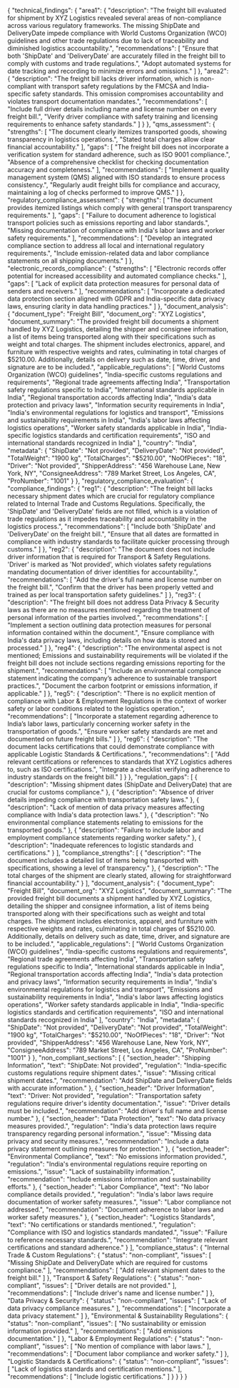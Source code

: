 {
  "technical_findings": {
    "area1": {
      "description": "The freight bill evaluated for shipment by XYZ Logistics revealed several areas of non-compliance across various regulatory frameworks. The missing ShipDate and DeliveryDate impede compliance with World Customs Organization (WCO) guidelines and other trade regulations due to lack of traceability and diminished logistics accountability.",
      "recommendations": [
        "Ensure that both 'ShipDate' and 'DeliveryDate' are accurately filled in the freight bill to comply with customs and trade regulations.",
        "Adopt automated systems for date tracking and recording to minimize errors and omissions."
      ]
    },
    "area2": {
      "description": "The freight bill lacks driver information, which is non-compliant with transport safety regulations by the FMCSA and India-specific safety standards. This omission compromises accountability and violates transport documentation mandates.",
      "recommendations": [
        "Include full driver details including name and license number on every freight bill.",
        "Verify driver compliance with safety training and licensing requirements to enhance safety standards."
      ]
    }
  },
  "qms_assessment": {
    "strengths": [
      "The document clearly itemizes transported goods, showing transparency in logistics operations.",
      "Stated total charges allow clear financial accountability."
    ],
    "gaps": [
      "The freight bill does not incorporate a verification system for standard adherence, such as ISO 9001 compliance.",
      "Absence of a comprehensive checklist for checking documentation accuracy and completeness."
    ],
    "recommendations": [
      "Implement a quality management system (QMS) aligned with ISO standards to ensure process consistency.",
      "Regularly audit freight bills for compliance and accuracy, maintaining a log of checks performed to improve QMS."
    ]
  },
  "regulatory_compliance_assessment": {
    "strengths": [
      "The document provides itemized listings which comply with general transport transparency requirements."
    ],
    "gaps": [
      "Failure to document adherence to logistical transport policies such as emissions reporting and labor standards.",
      "Missing documentation of compliance with India's labor laws and worker safety requirements."
    ],
    "recommendations": [
      "Develop an integrated compliance section to address all local and international regulatory requirements.",
      "Include emission-related data and labor compliance statements on all shipping documents."
    ]
  },
  "electronic_records_compliance": {
    "strengths": [
      "Electronic records offer potential for increased accessibility and automated compliance checks."
    ],
    "gaps": [
      "Lack of explicit data protection measures for personal data of senders and receivers."
    ],
    "recommendations": [
      "Incorporate a dedicated data protection section aligned with GDPR and India-specific data privacy laws, ensuring clarity in data handling practices."
    ]
  },
  "document_analysis": {
    "document_type": "Freight Bill",
    "document_org": "XYZ Logistics",
    "document_summary": "The provided freight bill documents a shipment handled by XYZ Logistics, detailing the shipper and consignee information, a list of items being transported along with their specifications such as weight and total charges. The shipment includes electronics, apparel, and furniture with respective weights and rates, culminating in total charges of $5210.00. Additionally, details on delivery such as date, time, driver, and signature are to be included.",
    "applicable_regulations": [
      "World Customs Organization (WCO) guidelines",
      "India-specific customs regulations and requirements",
      "Regional trade agreements affecting India",
      "Transportation safety regulations specific to India",
      "International standards applicable in India",
      "Regional transportation accords affecting India",
      "India's data protection and privacy laws",
      "Information security requirements in India",
      "India's environmental regulations for logistics and transport",
      "Emissions and sustainability requirements in India",
      "India's labor laws affecting logistics operations",
      "Worker safety standards applicable in India",
      "India-specific logistics standards and certification requirements",
      "ISO and international standards recognized in India"
    ],
    "country": "India",
    "metadata": {
      "ShipDate": "Not provided",
      "DeliveryDate": "Not provided",
      "TotalWeight": "1900 kg",
      "TotalCharges": "$5210.00",
      "NoOfPieces": "18",
      "Driver": "Not provided",
      "ShipperAddress": "456 Warehouse Lane, New York, NY",
      "ConsigneeAddress": "789 Market Street, Los Angeles, CA",
      "ProNumber": "1001"
    }
  },
  "regulatory_compliance_evaluation": {
    "compliance_findings": {
      "reg1": {
        "description": "The freight bill lacks necessary shipment dates which are crucial for regulatory compliance related to Internal Trade and Customs Regulations. Specifically, the 'ShipDate' and 'DeliveryDate' fields are not filled, which is a violation of trade regulations as it impedes traceability and accountability in the logistics process.",
        "recommendations": [
          "Include both 'ShipDate' and 'DeliveryDate' on the freight bill.",
          "Ensure that all dates are formatted in compliance with industry standards to facilitate quicker processing through customs."
        ]
      },
      "reg2": {
        "description": "The document does not include driver information that is required for Transport & Safety Regulations. 'Driver' is marked as 'Not provided', which violates safety regulations mandating documentation of driver identities for accountability.",
        "recommendations": [
          "Add the driver's full name and license number on the freight bill.",
          "Confirm that the driver has been properly vetted and trained as per local transportation safety guidelines."
        ]
      },
      "reg3": {
        "description": "The freight bill does not address Data Privacy & Security laws as there are no measures mentioned regarding the treatment of personal information of the parties involved.",
        "recommendations": [
          "Implement a section outlining data protection measures for personal information contained within the document.",
          "Ensure compliance with India's data privacy laws, including details on how data is stored and processed."
        ]
      },
      "reg4": {
        "description": "The environmental aspect is not mentioned; Emissions and sustainability requirements will be violated if the freight bill does not include sections regarding emissions reporting for the shipment.",
        "recommendations": [
          "Include an environmental compliance statement indicating the company’s adherence to sustainable transport practices.",
          "Document the carbon footprint or emissions information, if applicable."
        ]
      },
      "reg5": {
        "description": "There is no explicit mention of compliance with Labor & Employment Regulations in the context of worker safety or labor conditions related to the logistics operation.",
        "recommendations": [
          "Incorporate a statement regarding adherence to India’s labor laws, particularly concerning worker safety in the transportation of goods.",
          "Ensure worker safety standards are met and documented on future freight bills."
        ]
      },
      "reg6": {
        "description": "The document lacks certifications that could demonstrate compliance with applicable Logistic Standards & Certifications.",
        "recommendations": [
          "Add relevant certifications or references to standards that XYZ Logistics adheres to, such as ISO certifications.",
          "Integrate a checklist verifying adherence to industry standards on the freight bill."
        ]
      }
    },
    "regulation_gaps": [
      {
        "description": "Missing shipment dates (ShipDate and DeliveryDate) that are crucial for customs compliance."
      },
      {
        "description": "Absence of driver details impeding compliance with transportation safety laws."
      },
      {
        "description": "Lack of mention of data privacy measures affecting compliance with India's data protection laws."
      },
      {
        "description": "No environmental compliance statements relating to emissions for the transported goods."
      },
      {
        "description": "Failure to include labor and employment compliance statements regarding worker safety."
      },
      {
        "description": "Inadequate references to logistic standards and certifications."
      }
    ],
    "compliance_strengths": [
      {
        "description": "The document includes a detailed list of items being transported with specifications, showing a level of transparency."
      },
      {
        "description": "The total charges of the shipment are clearly stated, allowing for straightforward financial accountability."
      }
    ],
    "document_analysis": {
      "document_type": "Freight Bill",
      "document_org": "XYZ Logistics",
      "document_summary": "The provided freight bill documents a shipment handled by XYZ Logistics, detailing the shipper and consignee information, a list of items being transported along with their specifications such as weight and total charges. The shipment includes electronics, apparel, and furniture with respective weights and rates, culminating in total charges of $5210.00. Additionally, details on delivery such as date, time, driver, and signature are to be included.",
      "applicable_regulations": [
        "World Customs Organization (WCO) guidelines",
        "India-specific customs regulations and requirements",
        "Regional trade agreements affecting India",
        "Transportation safety regulations specific to India",
        "International standards applicable in India",
        "Regional transportation accords affecting India",
        "India's data protection and privacy laws",
        "Information security requirements in India",
        "India's environmental regulations for logistics and transport",
        "Emissions and sustainability requirements in India",
        "India's labor laws affecting logistics operations",
        "Worker safety standards applicable in India",
        "India-specific logistics standards and certification requirements",
        "ISO and international standards recognized in India"
      ],
      "country": "India",
      "metadata": {
        "ShipDate": "Not provided",
        "DeliveryDate": "Not provided",
        "TotalWeight": "1900 kg",
        "TotalCharges": "$5210.00",
        "NoOfPieces": "18",
        "Driver": "Not provided",
        "ShipperAddress": "456 Warehouse Lane, New York, NY",
        "ConsigneeAddress": "789 Market Street, Los Angeles, CA",
        "ProNumber": "1001"
      }
    },
    "non_compliant_sections": [
      {
        "section_header": "Shipping Information",
        "text": "ShipDate: Not provided",
        "regulation": "India-specific customs regulations require shipment dates.",
        "issue": "Missing critical shipment dates.",
        "recommendation": "Add ShipDate and DeliveryDate fields with accurate information."
      },
      {
        "section_header": "Driver Information",
        "text": "Driver: Not provided",
        "regulation": "Transportation safety regulations require driver's identity documentation.",
        "issue": "Driver details must be included.",
        "recommendation": "Add driver's full name and license number."
      },
      {
        "section_header": "Data Protection",
        "text": "No data privacy measures provided.",
        "regulation": "India's data protection laws require transparency regarding personal information.",
        "issue": "Missing data privacy and security measures.",
        "recommendation": "Include a data privacy statement outlining measures for protection."
      },
      {
        "section_header": "Environmental Compliance",
        "text": "No emissions information provided.",
        "regulation": "India's environmental regulations require reporting on emissions.",
        "issue": "Lack of sustainability information.",
        "recommendation": "Include emissions information and sustainability efforts."
      },
      {
        "section_header": "Labor Compliance",
        "text": "No labor compliance details provided.",
        "regulation": "India's labor laws require documentation of worker safety measures.",
        "issue": "Labor compliance not addressed.",
        "recommendation": "Document adherence to labor laws and worker safety measures."
      },
      {
        "section_header": "Logistics Standards",
        "text": "No certifications or standards mentioned.",
        "regulation": "Compliance with ISO and logistics standards mandated.",
        "issue": "Failure to reference necessary standards.",
        "recommendation": "Integrate relevant certifications and standard adherence."
      }
    ],
    "compliance_status": {
      "Internal Trade & Custom Regulations": {
        "status": "non-compliant",
        "issues": [
          "Missing ShipDate and DeliveryDate which are required for customs compliance."
        ],
        "recommendations": [
          "Add relevant shipment dates to the freight bill."
        ]
      },
      "Transport & Safety Regulations": {
        "status": "non-compliant",
        "issues": [
          "Driver details are not provided."
        ],
        "recommendations": [
          "Include driver's name and license number."
        ]
      },
      "Data Privacy & Security": {
        "status": "non-compliant",
        "issues": [
          "Lack of data privacy compliance measures."
        ],
        "recommendations": [
          "Incorporate a data privacy statement."
        ]
      },
      "Environmental & Sustainability Regulations": {
        "status": "non-compliant",
        "issues": [
          "No sustainability or emission information provided."
        ],
        "recommendations": [
          "Add emissions documentation."
        ]
      },
      "Labor & Employment Regulations": {
        "status": "non-compliant",
        "issues": [
          "No mention of compliance with labor laws."
        ],
        "recommendations": [
          "Document labor compliance and worker safety."
        ]
      },
      "Logistic Standards & Certifications": {
        "status": "non-compliant",
        "issues": [
          "Lack of logistics standards and certification mentions."
        ],
        "recommendations": [
          "Include logistic certifications."
        ]
      }
    }
  }
}